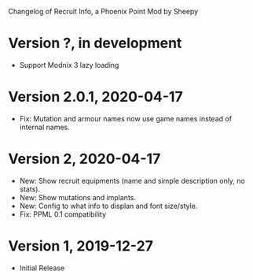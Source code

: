 Changelog of Recruit Info, a Phoenix Point Mod by Sheepy

# Version ?,  in development

* Support Modnix 3 lazy loading

# Version 2.0.1, 2020-04-17

* Fix: Mutation and armour names now use game names instead of internal names.

# Version 2, 2020-04-17

* New: Show recruit equipments (name and simple description only, no stats).
* New: Show mutations and implants.
* New: Config to what info to displan and font size/style.
* Fix: PPML 0.1 compatibility

# Version 1, 2019-12-27

* Initial Release